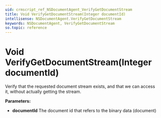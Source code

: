 ```yaml
---
uid: crmscript_ref_NSDocumentAgent_VerifyGetDocumentStream
title: Void VerifyGetDocumentStream(Integer documentId)
intellisense: NSDocumentAgent.VerifyGetDocumentStream
keywords: NSDocumentAgent, VerifyGetDocumentStream
so.topic: reference
---
```


# Void VerifyGetDocumentStream(Integer documentId)

Verify that the requested document stream exists, and that we can access it, without actually getting the stream.

**Parameters:**
 - **documentId** The document id that refers to the binary data (document)
